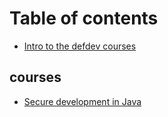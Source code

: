 # Table of contents

* [Intro to the defdev courses](README.md)

## courses

* [Secure development in Java](courses/secure-development-in-java.md)

